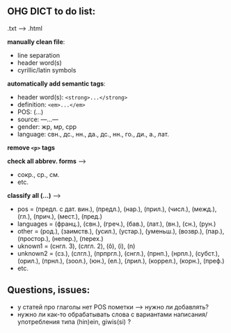 ## OHG DICT to do list:

.txt --> .html

<b>manually clean file</b>:
* line separation
* header word(s)
* cyrillic/latin symbols

<b>automatically add semantic tags</b>:
* header word(s):	```<strong>...</strong>```
* definition:		```<em>...</em>```
* POS:			(...)
* source:		—...—
* gender:		жр, мр, срр
* language:		свн., дс., нн., да., дс., нн., го., ди., a., лат.

			
<b>remove ```<p>``` tags</b>

<b>check all abbrev. forms</b> -->
* сокр., ср., см.
* etc.

<b>classify all (...)</b> -->
* pos = (предл. с дат. вин.), (предл.), (нар.), (прил.), (числ.), (межд.), (гл.), (прич.), (мест.), (пред.)
* languages = (франц.), (свн.), (греч.), (бав.), (лат.), (вн.), (сн.), (рун.)
* other = (род.), (заимств.), (усил.), (устар.), (уменьш.), (возвр.), (пар.), (простор.), (непер.), (перех.)
* uknown1 = (снгл. 3), (слгл. 2), (ô), (i), (n)
* unknown2 = (сз.), (слгл.), (прпргл.), (снгл.), (прнп.), (нрпл.), (субст.), (орил.), (прнл.), (зоол.), (юн.), (ел.), (лрил.), (коррел.), (корн.), (преф.)
* etc.

## Questions, issues:
* у статей про глаголы нет POS пометки --> нужно ли добавлять?
* нужно ли как-то обрабатывать слова с вариантами написания/употребления типа (hin)ein, giwis(si) ?
